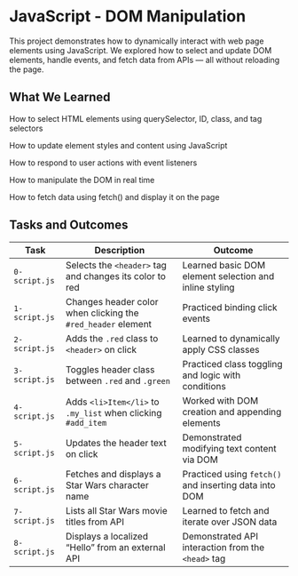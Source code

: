 # JavaScript - DOM Manipulation
This project demonstrates how to dynamically interact with web page elements using JavaScript. We explored how to select and update DOM elements, handle events, and fetch data from APIs — all without reloading the page.

## What We Learned
How to select HTML elements using querySelector, ID, class, and tag selectors

How to update element styles and content using JavaScript

How to respond to user actions with event listeners

How to manipulate the DOM in real time

How to fetch data using fetch() and display it on the page

## Tasks and Outcomes

| Task | Description | Outcome |
|------|-------------|---------|
| `0-script.js` | Selects the `<header>` tag and changes its color to red | Learned basic DOM element selection and inline styling |
| `1-script.js` | Changes header color when clicking the `#red_header` element | Practiced binding click events |
| `2-script.js` | Adds the `.red` class to `<header>` on click | Learned to dynamically apply CSS classes |
| `3-script.js` | Toggles header class between `.red` and `.green` | Practiced class toggling and logic with conditions |
| `4-script.js` | Adds `<li>Item</li>` to `.my_list` when clicking `#add_item` | Worked with DOM creation and appending elements |
| `5-script.js` | Updates the header text on click | Demonstrated modifying text content via DOM |
| `6-script.js` | Fetches and displays a Star Wars character name | Practiced using `fetch()` and inserting data into DOM |
| `7-script.js` | Lists all Star Wars movie titles from API | Learned to fetch and iterate over JSON data |
| `8-script.js` | Displays a localized “Hello” from an external API | Demonstrated API interaction from the `<head>` tag |
